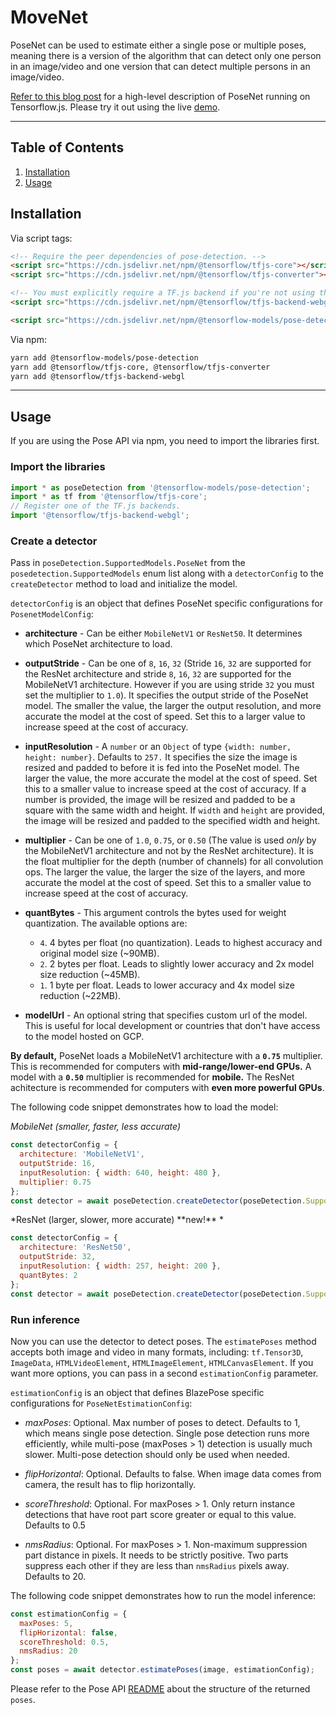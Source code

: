 # MoveNet

PoseNet can be used to estimate either a single pose or multiple poses, meaning
there is a version of the algorithm that can detect only one person in an image/video
and one version that can detect multiple persons in an image/video.

[Refer to this blog post](https://medium.com/tensorflow/real-time-human-pose-estimation-in-the-browser-with-tensorflow-js-7dd0bc881cd5) for a
high-level description of PoseNet running on Tensorflow.js. Please try it out using the live
[demo](https://storage.googleapis.com/tfjs-models/demos/pose-detection/index.html?model=posenet).

--------------------------------------------------------------------------------

## Table of Contents

1.  [Installation](#installation)
2.  [Usage](#usage)

## Installation

Via script tags:

```html
<!-- Require the peer dependencies of pose-detection. -->
<script src="https://cdn.jsdelivr.net/npm/@tensorflow/tfjs-core"></script>
<script src="https://cdn.jsdelivr.net/npm/@tensorflow/tfjs-converter"></script>

<!-- You must explicitly require a TF.js backend if you're not using the TF.js union bundle. -->
<script src="https://cdn.jsdelivr.net/npm/@tensorflow/tfjs-backend-webgl"></script>

<script src="https://cdn.jsdelivr.net/npm/@tensorflow-models/pose-detection"></script>
```

Via npm:

```sh
yarn add @tensorflow-models/pose-detection
yarn add @tensorflow/tfjs-core, @tensorflow/tfjs-converter
yarn add @tensorflow/tfjs-backend-webgl
```

-------------------------------------------------------------------------------

## Usage

If you are using the Pose API via npm, you need to import the libraries first.

### Import the libraries

```javascript
import * as poseDetection from '@tensorflow-models/pose-detection';
import * as tf from '@tensorflow/tfjs-core';
// Register one of the TF.js backends.
import '@tensorflow/tfjs-backend-webgl';
```

### Create a detector

Pass in `poseDetection.SupportedModels.PoseNet` from the
`posedetection.SupportedModels` enum list along with a `detectorConfig` to the
`createDetector` method to load and initialize the model.

`detectorConfig` is an object that defines PoseNet specific configurations for `PosenetModelConfig`:

* **architecture** - Can be either `MobileNetV1` or `ResNet50`. It determines which PoseNet architecture to load.

 * **outputStride** - Can be one of `8`, `16`, `32` (Stride `16`, `32` are supported for the ResNet architecture and stride `8`, `16`, `32` are supported for the MobileNetV1 architecture. However if you are using stride `32` you must set the multiplier to `1.0`). It specifies the output stride of the PoseNet model. The smaller the value, the larger the output resolution, and more accurate the model at the cost of speed. Set this to a larger value to increase speed at the cost of accuracy.

* **inputResolution** - A `number` or an `Object` of type `{width: number, height: number}`. Defaults to `257.` It specifies the size the image is resized and padded to before it is fed into the PoseNet model. The larger the value, the more accurate the model at the cost of speed. Set this to a smaller value to increase speed at the cost of accuracy. If a number is provided, the image will be resized and padded to be a square with the same width and height.  If `width` and `height` are provided, the image will be resized and padded to the specified width and height.

 * **multiplier** - Can be one of `1.0`, `0.75`, or `0.50` (The value is used *only* by the MobileNetV1 architecture and not by the ResNet architecture). It is the float multiplier for the depth (number of channels) for all convolution ops. The larger the value, the larger the size of the layers, and more accurate the model at the cost of speed. Set this to a smaller value to increase speed at the cost of accuracy.

 * **quantBytes** - This argument controls the bytes used for weight quantization. The available options are:

   - `4`. 4 bytes per float (no quantization). Leads to highest accuracy and original model size (~90MB).
   - `2`. 2 bytes per float. Leads to slightly lower accuracy and 2x model size reduction (~45MB).
   - `1`. 1 byte per float. Leads to lower accuracy and 4x model size reduction (~22MB).

* **modelUrl** - An optional string that specifies custom url of the model. This is useful for local development or countries that don't have access to the model hosted on GCP.

**By default,** PoseNet loads a MobileNetV1 architecture with a **`0.75`** multiplier.  This is recommended for computers with **mid-range/lower-end GPUs.**  A model with a **`0.50`** multiplier is recommended for **mobile.** The ResNet achitecture is recommended for computers with **even more powerful GPUs**.

The following code snippet demonstrates how to load the model:

*MobileNet (smaller, faster, less accurate)*
```javascript
const detectorConfig = {
  architecture: 'MobileNetV1',
  outputStride: 16,
  inputResolution: { width: 640, height: 480 },
  multiplier: 0.75
};
const detector = await poseDetection.createDetector(poseDetection.SupportedModels.PoseNet, detectorConfig);
```

*ResNet (larger, slower, more accurate) \*\*new!\*\* *
```javascript
const detectorConfig = {
  architecture: 'ResNet50',
  outputStride: 32,
  inputResolution: { width: 257, height: 200 },
  quantBytes: 2
};
const detector = await poseDetection.createDetector(poseDetection.SupportedModels.PoseNet, detectorConfig);
```

### Run inference

Now you can use the detector to detect poses. The `estimatePoses` method
accepts both image and video in many formats, including:
`tf.Tensor3D`, `ImageData`, `HTMLVideoElement`, `HTMLImageElement`,
`HTMLCanvasElement`. If you want more options, you can pass in a second
`estimationConfig` parameter.

`estimationConfig` is an object that defines BlazePose specific configurations for
`PoseNetEstimationConfig`:

*   *maxPoses*: Optional. Max number of poses to detect. Defaults to 1, which means
    single pose detection. Single pose detection runs more efficiently, while
    multi-pose (maxPoses > 1) detection is usually much slower. Multi-pose
    detection should only be used when needed.

*   *flipHorizontal*: Optional. Defaults to false. When image data comes from
    camera, the result has to flip horizontally.

*   *scoreThreshold*: Optional. For maxPoses > 1. Only return instance detections that have
    root part score greater or equal to this value. Defaults to 0.5

*   *nmsRadius*: Optional. For maxPoses > 1. Non-maximum suppression part distance in
    pixels. It needs to be strictly positive. Two parts suppress each other if
    they are less than `nmsRadius` pixels away. Defaults to 20.

The following code snippet demonstrates how to run the model inference:

```javascript
const estimationConfig = {
  maxPoses: 5,
  flipHorizontal: false,
  scoreThreshold: 0.5,
  nmsRadius: 20
};
const poses = await detector.estimatePoses(image, estimationConfig);
```

Please refer to the Pose API
[README](https://github.com/tensorflow/tfjs-models/blob/master/pose-detection/README.md#pose-estimation)
about the structure of the returned `poses`.
